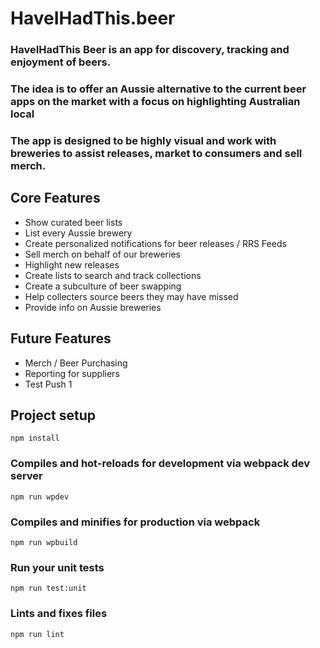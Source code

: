# HaveIHadThis.beer
### HaveIHadThis Beer is an app for discovery, tracking and enjoyment of beers.  
### The idea is to offer an Aussie alternative to the current beer apps on the market with a focus on highlighting Australian local
### The app is designed to be highly visual and work with breweries to assist releases, market to consumers and sell merch.

## Core Features
- Show curated beer lists
- List every Aussie brewery
- Create personalized notifications for beer releases / RRS Feeds
- Sell merch on behalf of our breweries
- Highlight new releases
- Create lists to search and track collections
- Create a subculture of beer swapping
- Help collecters source beers they may have missed
- Provide info on Aussie breweries

## Future Features
- Merch / Beer Purchasing
- Reporting for suppliers
- Test Push 1


## Project setup
```
npm install
```

### Compiles and hot-reloads for development via webpack dev server
```
npm run wpdev
```

### Compiles and minifies for production via webpack
```
npm run wpbuild
```

### Run your unit tests
```
npm run test:unit
```

### Lints and fixes files
```
npm run lint
```
